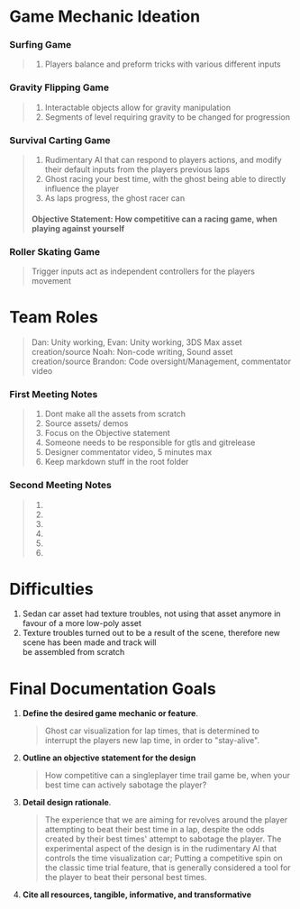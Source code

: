 ﻿
# Game Mechanic Ideation
### Surfing Game
> 1. Players balance and preform tricks with various different inputs
### Gravity Flipping Game
> 1. Interactable objects allow for gravity manipulation
> 2. Segments of level requiring gravity to be changed for progression
### Survival Carting Game
> 1. Rudimentary AI that can respond to players actions, and modify their default inputs from the players previous laps
> 2. Ghost racing your best time, with the ghost being able to directly influence the player
> 3. As laps progress, the ghost racer can 
> #### Objective Statement: How competitive can a racing game, when playing against yourself
> 
### Roller Skating Game
> Trigger inputs act as independent controllers for the players movement

# Team Roles
> Dan: Unity working, 
> Evan: Unity working, 3DS Max asset creation/source
> Noah: Non-code writing, Sound asset creation/source
> Brandon: Code oversight/Management, commentator video

### First Meeting Notes
> 1. Dont make all the assets from scratch
> 2. Source assets/ demos
> 3. Focus on the Objective statement
> 4. Someone needs to be responsible for gtls and gitrelease
> 5. Designer commentator video, 5 minutes max
> 6. Keep markdown stuff in the root folder

### Second Meeting Notes
> 1. 
> 2. 
> 3. 
> 4. 
> 5. 
> 6. 

# Difficulties 

1. Sedan car asset had texture troubles, not using that asset anymore in favour of a more low-poly asset
2. Texture troubles turned out to be a result of the scene, therefore new scene has been made and track will  
	be assembled from scratch


# Final Documentation Goals

1. **Define the desired game mechanic or feature**.
	> Ghost car visualization for lap times, that is determined to interrupt the players new lap time, in order to "stay-alive".
2.  **Outline an objective statement for the design**
	> How competitive can a singleplayer time trail game be, when your best time can actively sabotage the player?
3.  **Detail design rationale**.
	> The experience that we are aiming for revolves around the player attempting to beat their best time in a lap, despite the odds created by their best times' attempt to sabotage the player. The experimental aspect of the design is in the rudimentary AI that controls the time visualization car; Putting a competitive spin on the classic time trial feature, that is generally considered a tool for the player to beat their personal best times.
5.  **Cite all resources, tangible, informative, and transformative**
